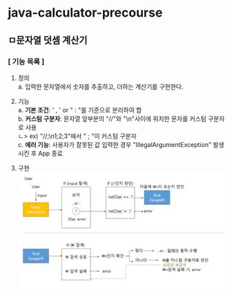 # java-calculator-precourse

## ㅁ문자열 덧셈 계산기
### [ 기능 목록 ]

1. 정의  
   a. 입력한 문자열에서 숫자를 추출하고, 더하는 계산기를 구현한다.


2. 기능  
   a. **기본 조건**: ' , ' or " : "를 기준으로 분리하여 합  
   b. **커스텀 구분자**: 문자열 앞부분의 "//"와 "\n"사이에 위치한 문자를 커스텀 구분자로 사용  
   ㄴ> ex) "//;\n1;2;3"에서 " ; "이 커스텀 구분자  
   c. **에러 기능**: 사용자가 잘못된 값 입력한 경우 "IllegalArgumentException" 발생시킨 후 App 종료


3. 구현  
![Description](./src/img/algorithm.png)